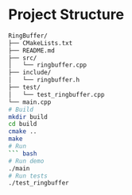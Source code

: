 
# Project Structure
``` bash
RingBuffer/
├── CMakeLists.txt
├── README.md
├── src/
│   └── ringbuffer.cpp
├── include/
│   └── ringbuffer.h
├── test/
│   └── test_ringbuffer.cpp
└── main.cpp
# Build
mkdir build
cd build
cmake ..
make
# Run
``` bash
# Run demo
./main
# Run tests
./test_ringbuffer